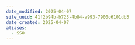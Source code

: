 ```yaml
---
date_modified: 2025-04-07
site_uuid: 41f2b94b-b723-4b84-a993-7900c6101db3
date_created: 2025-04-07
aliases:
  - SSO
---
```


